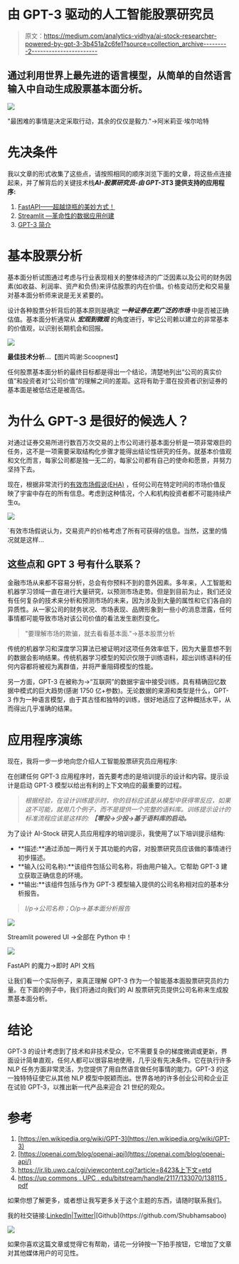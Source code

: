 # 由 GPT-3 驱动的人工智能股票研究员

> 原文：<https://medium.com/analytics-vidhya/ai-stock-researcher-powered-by-gpt-3-3b451a2c6fe1?source=collection_archive---------2----------------------->

## 通过利用世界上最先进的语言模型，从简单的自然语言输入中自动生成股票基本面分析。

![](img/996947ad82de285480acb7ee8eabe677.png)

"最困难的事情是决定采取行动，其余的仅仅是毅力."→阿米莉亚·埃尔哈特

# 先决条件

我以文章的形式收集了这些点，请按照相同的顺序浏览下面的文章，将这些点连接起来，并了解背后的关键技术栈***AI-股票研究员-由 GPT-3*T3 提供支持的应用程序:**

1.  [FastAPI——超越烧瓶的美妙方式！](/towards-artificial-intelligence/fastapi-the-spiffy-way-beyond-flask-b00f4f883e1d)
2.  [Streamlit —革命性的数据应用创建](/towards-artificial-intelligence/streamlit-revolutionizing-data-app-creation-e269177d9112)
3.  [GPT-3 简介](https://pub.towardsai.net/email-assistant-powered-by-gpt-3-ba39dfe999d3)

# 基本股票分析

基本面分析试图通过考虑与行业表现相关的整体经济的广泛因素以及公司的财务因素(如收益、利润率、资产和负债)来评估股票的内在价值。价格变动历史和交易量对基本面分析师来说是无关紧要的。

设计各种股票分析背后的基本原则是确定 ***一种证券在更广泛的市场*** 中是否被正确估值。基本面分析通常从 ***宏观到微观*** 的角度进行，牢记公司赖以建立的非常基本的价值观，以识别长期机会和回报。

![](img/de0b99a14678da41961cbc192bc0c71a.png)

**最佳技术分析...**【图片鸣谢:Scoopnest】

任何股票基本面分析的最终目标都是得出一个结论，清楚地列出“公司的真实价值”和投资者对“公司价值”的理解之间的差距。这将有助于潜在投资者识别证券的基本面是被低估还是被高估。

# 为什么 GPT-3 是很好的候选人？

对通过证券交易所进行数百万次交易的上市公司进行基本面分析是一项非常艰巨的任务，这不是一项需要采取结构化步骤才能得出结论性研究的任务。就基本价值观和文化而言，每家公司都是独一无二的，每家公司都有自己的使命和愿景，并努力坚持下去。

现在，根据非常流行的[有效市场假说(EHA)](https://www.investopedia.com/terms/e/efficientmarkethypothesis.asp) ，任何公司在特定时间的市场价值反映了宇宙中存在的所有信息。考虑到这种情况，个人和机构投资者都不可能持续产生α。

![](img/2cc16fee6f607d17245f68c86d07680e.png)

`有效市场假说认为，交易资产的价格考虑了所有可获得的信息。当然，这里的情况就是这样…

## 这些点和 GPT 3 号有什么联系？

金融市场从来都不容易分析，总会有你预料不到的意外因素。多年来，人工智能和机器学习领域一直在进行大量研究，以预测市场走势。但是到目前为止，我们还没有任何复杂的技术来分析和预测市场的未来，因为涉及到大量的属性和它们各自的异质性。从一家公司的财务状况、市场表现、品牌形象到一些小的消息泄露，任何事情都可能导致市场对该公司价值的看法发生剧烈变化。

> "要理解市场的欺骗，就去看看基本面."→基本股票分析

传统的机器学习和深度学习算法已被证明对这项任务效率低下，因为大量意想不到的数据会影响结果。传统机器学习模型的知识仅限于训练语料，超出训练语料的任何内容都将被视为离群值，并将严重阻碍模型的性能。

另一方面，GPT-3 在被称为→“互联网”的数据宇宙中接受训练，具有精确回忆数据中模式的巨大趋势(感谢 1750 亿+参数)。无论数据的来源和类型是什么，GPT-3 作为一种语言模型，由于其古怪和独特的训练，很好地适应了这种概括水平，从而得出几乎准确的结果。

# 应用程序演练

现在，我将一步一步地向您介绍人工智能股票研究员应用程序:

在创建任何 GPT-3 应用程序时，首先要考虑的是培训提示的设计和内容。提示设计是启动 GPT-3 模型以给出有利的上下文响应的最重要的过程。

> *根据经验，在设计训练提示时，你的目标应该是从模型中获得零反应，如果这不可能，就用几个例子，而不是提供一个完整的语料库。训练提示设计的标准流程应该是这样的:* ***【零投→少投→基于语料库的启动。***

为了设计 AI-Stock 研究人员应用程序的培训提示，我使用了以下培训提示结构:

*   **描述:**通过添加一两行关于其功能的内容，对股票研究员应该做的事情进行初步描述。
*   **输入(公司名称):**该组件包括公司名称，将由用户输入。它帮助 GPT-3 建立获取正确信息的环境。
*   **输出:**该组件包括与作为 GPT-3 模型输入提供的公司名称相对应的基本分析报告。

> *I/p→公司名称；O/p→基本面分析报告*

![](img/1cdffd8eebd1ec9e9cdaea5c63ace0ac.png)

Streamlit powered UI →全部在 Python 中！

![](img/6c92effb30aaca85939def0b2318db23.png)

FastAPI 的魔力→即时 API 文档

让我们看一个实际例子，来真正理解 GPT-3 作为一个智能基本面股票研究员的力量。在下面的例子中，我们将通过向我们的 AI 股票研究员提供公司名称来生成股票基本面分析。

# 结论

GPT-3 的设计考虑到了技术和非技术受众，它不需要复杂的梯度微调或更新，界面设计简单直观，任何人都可以很容易地使用，几乎没有先决条件。它在执行许多 NLP 任务方面非常灵活，为您提供了用自然语言做任何事情的能力。GPT-3 的这一独特特征使它从其他 NLP 模型中脱颖而出。世界各地的许多创业公司和企业正在试验 GPT-3，以推出新一代产品来迎合 21 世纪的观众。

# 参考

1.  [https://en.wikipedia.org/wiki/GPT-3](https://en.wikipedia.org/wiki/GPT-3)
2.  [https://openai.com/blog/openai-api](https://openai.com/blog/openai-api/)
3.  https://ir.lib.uwo.ca/cgi/viewcontent.cgi?article=8423&上下文=etd
4.  [https://up commons . UPC . edu/bitstream/handle/2117/133070/138115 . pdf](https://upcommons.upc.edu/bitstream/handle/2117/133070/138115.pdf)

如果你想了解更多，或者想让我写更多关于这个主题的东西，请随时联系我们。

我的社交链接:[LinkedIn](https://www.linkedin.com/in/shubhamsaboo/)|[Twitter](https://twitter.com/Saboo_Shubham_)|[Github](https://github.com/Shubhamsaboo)

![](img/360e4caa39eb6a7c76d5a4dcf63ccb73.png)

如果你喜欢这篇文章或觉得它有帮助，请花一分钟按一下拍手按钮，它增加了文章对其他媒体用户的可见性。